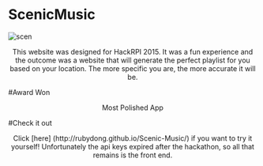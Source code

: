 # ScenicMusic
![scen](https://cloud.githubusercontent.com/assets/14133821/16435501/6b4aba74-3d64-11e6-9389-85ab6ecdcdd5.png)
<p align="center">
This website was designed for HackRPI 2015. It was a fun experience and the outcome was a website that will generate the perfect playlist for you based on your location. The more specific you are, the more accurate it will be. </p>

#Award Won
<p align="center">Most Polished App</p>

#Check it out
<p align="center">Click [here] (http://rubydong.github.io/Scenic-Music/) if you want to try it yourself! Unfortunately the api keys expired after the hackathon, so all that remains is the front end. </p>

